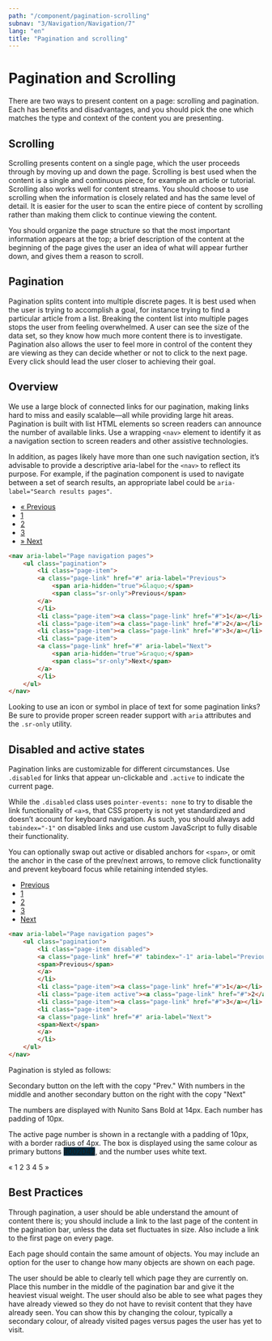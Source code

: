 ```yaml
---
path: "/component/pagination-scrolling"
subnav: "3/Navigation/Navigation/7"
lang: "en"
title: "Pagination and scrolling"
---
```


<helmet>
<title> Pagination and Scrolling - Aurora Design System </title>
</helmet>

# Pagination and Scrolling

There are two ways to present content on a page: scrolling and pagination. Each has benefits and disadvantages, and you should pick the one which matches the type and context of the content you are presenting.

## Scrolling

Scrolling presents content on a single page, which the user proceeds through by moving up and down the page. Scrolling is best used when the content is a single and continuous piece, for example an article or tutorial. Scrolling also works well for content streams. You should choose to use scrolling when the information is closely related and has the same level of detail. It is easier for the user to scan the entire piece of content by scrolling rather than making them click to continue viewing the content.

You should organize the page structure so that the most important information appears at the top; a brief description of the content at the beginning of the page gives the user an idea of what will appear further down, and gives them a reason to scroll.

## Pagination

Pagination splits content into multiple discrete pages. It is best used when the user is trying to accomplish a goal, for instance trying to find a particular article from a list. Breaking the content list into multiple pages stops the user from feeling overwhelmed. A user can see the size of the data set, so they know how much more content there is to investigate. Pagination also allows the user to feel more in control of the content they are viewing as they can decide whether or not to click to the next page. Every click should lead the user closer to achieving their goal.


<documentationtabs remove="react">
      <doctabpanel type="html">
          

## Overview
We use a large block of connected links for our pagination, making links hard to miss and easily scalable—all while providing large hit areas. Pagination is built with list HTML elements so screen readers can announce the number of available links. Use a wrapping `<nav>` element to identify it as a navigation section to screen readers and other assistive technologies.

In addition, as pages likely have more than one such navigation section, it’s advisable to provide a descriptive aria-label for the `<nav>` to reflect its purpose. For example, if the pagination component is used to navigate between a set of search results, an appropriate label could be `aria-label="Search results pages"`.

<nav aria-label="Page navigation pages">
    <ul class="pagination">
        <li class="page-item">
        <a class="page-link" href="#" aria-label="Previous">
            <span aria-hidden="true">&laquo;</span>
            <span class="sr-only">Previous</span>
        </a>
        </li>
        <li class="page-item"><a class="page-link" href="#">1</a></li>
        <li class="page-item"><a class="page-link" href="#">2</a></li>
        <li class="page-item"><a class="page-link" href="#">3</a></li>
        <li class="page-item">
        <a class="page-link" href="#" aria-label="Next">
            <span aria-hidden="true">&raquo;</span>
            <span class="sr-only">Next</span>
        </a>
        </li>
    </ul>
</nav>

```html
<nav aria-label="Page navigation pages"> 
    <ul class="pagination">
        <li class="page-item">
        <a class="page-link" href="#" aria-label="Previous">
            <span aria-hidden="true">&laquo;</span>
            <span class="sr-only">Previous</span>
        </a>
        </li>
        <li class="page-item"><a class="page-link" href="#">1</a></li>
        <li class="page-item"><a class="page-link" href="#">2</a></li>
        <li class="page-item"><a class="page-link" href="#">3</a></li>
        <li class="page-item">
        <a class="page-link" href="#" aria-label="Next">
            <span aria-hidden="true">&raquo;</span>
            <span class="sr-only">Next</span>
        </a>
        </li>
    </ul>
</nav>
```
    
Looking to use an icon or symbol in place of text for some pagination links? Be sure to provide proper screen reader support with `aria` attributes and the `.sr-only` utility.

## Disabled and active states
Pagination links are customizable for different circumstances. Use `.disabled` for links that appear un-clickable and `.active` to indicate the current page.

While the `.disabled` class uses `pointer-events: none` to try to disable the link functionality of `<a>`s, that CSS property is not yet standardized and doesn’t account for keyboard navigation. As such, you should always add `tabindex="-1"` on disabled links and use custom JavaScript to fully disable their functionality.

You can optionally swap out active or disabled anchors for `<span>`, or omit the anchor in the case of the prev/next arrows, to remove click functionality and prevent keyboard focus while retaining intended styles.

<nav aria-label="Page navigation pages">
    <ul class="pagination">
        <li class="page-item disabled">
        <a class="page-link" href="#" tabindex="-1" aria-label="Previous">
            <span>Previous</span>
        </a>
        </li>
        <li class="page-item"><a class="page-link" href="#">1</a></li>
        <li class="page-item active"><a class="page-link" href="#">2</a></li>
        <li class="page-item"><a class="page-link" href="#">3</a></li>
        <li class="page-item">
        <a class="page-link" href="#" aria-label="Next">
            <span>Next</span>
        </a>
        </li>
    </ul>
</nav>

```html
<nav aria-label="Page navigation pages">
    <ul class="pagination">
        <li class="page-item disabled">
        <a class="page-link" href="#" tabindex="-1" aria-label="Previous">
        <span>Previous</span>
        </a>
        </li>
        <li class="page-item"><a class="page-link" href="#">1</a></li>
        <li class="page-item active"><a class="page-link" href="#">2</a></li>
        <li class="page-item"><a class="page-link" href="#">3</a></li>
        <li class="page-item">
        <a class="page-link" href="#" aria-label="Next">
        <span>Next</span>
        </a>
        </li>
    </ul>
</nav>
```

</doctabpanel>
    <doctabpanel type="design">
    
Pagination is styled as follows:

Secondary button on the left with the copy "Prev." With numbers in the middle and another secondary button on the right with the copy "Next"

The numbers are displayed with Nunito Sans Bold at 14px. Each number has padding of 10px.

The active page number is shown in a rectangle with a padding of 10px, with a border radius of 4px. The box is displayed using the same colour as primary buttons <badge style="background-color: #002D42">#002D42</badge>, and the number uses white text.

<pagination aria-label="Page navigation example">
    <paginationitem>
        <paginationlink href="#example">
        « <!-- previous="true" doesn't work, this needs a solution  -->
        </paginationlink>
    </paginationitem>
    <paginationitem>
        <paginationlink href="#example">
        1
        </paginationlink>
    </paginationitem>
    <paginationitem>
        <paginationlink href="#example">
        2
        </paginationlink>
    </paginationitem>
    <paginationitem>
        <paginationlink href="#example">
        3
        </paginationlink>
    </paginationitem>
    <paginationitem>
        <paginationlink href="#example">
        4
        </paginationlink>
    </paginationitem>
    <paginationitem>
        <paginationlink href="#example">
        5
        </paginationlink>
    </paginationitem>
    <paginationitem>
        <paginationlink href="#example">
        »
        </paginationlink>
    </paginationitem>
</pagination>

## Best Practices

Through pagination, a user should be able understand the amount of content there is; you should include a link to the last page of the content in the pagination bar, unless the data set fluctuates in size. Also include a link to the first page on every page.

Each page should contain the same amount of objects. You may include an option for the user to change how many objects are shown on each page.

The user should be able to clearly tell which page they are currently on. Place this number in the middle of the pagination bar and give it the heaviest visual weight. The user should also be able to see what pages they have already viewed so they do not have to revisit content that they have already seen. You can show this by changing the colour, typically a secondary colour, of already visited pages versus pages the user has yet to visit.

</doctabpanel>
    </documentationtabs>
   
